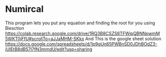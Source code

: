 
# Numircal
This program lets you put any equation and finding the root for you using Biesction
https://colab.research.google.com/drive/1RQ3B8CSZS6TFWipQBNNpwmM5WKT0jFfU#scrollTo=aJJaMHM-SKkx
And This is the google sheet solution 
https://docs.google.com/spreadsheets/d/1p9gUn65PWBnSD0JDhBOdZ3-iUlEtB8dB57l7fN3mmdU/edit?usp=sharing
